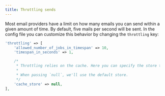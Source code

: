 ```yaml
---
title: Throttling sends
---
```


Most email providers have a limit on how many emails you can send within a given amount of time. By default, five mails per second will be sent. In the config file you can customize this behavior by changing the `throttling` key:

```php
'throttling' => [
    'allowed_number_of_jobs_in_timespan' => 10,
    'timespan_in_seconds' => 1,

    /*
     * Throttling relies on the cache. Here you can specify the store to be used.
     *
     * When passing `null`, we'll use the default store.
     */
    'cache_store' => null,
],
```

